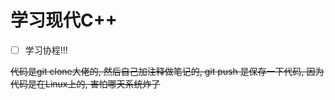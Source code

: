 # 学习现代C++

- [ ] 学习协程!!!

~~代码是git clone大佬的, 然后自己加注释做笔记的, git push 是保存一下代码, 因为代码是在Linux上的, 害怕哪天系统炸了~~